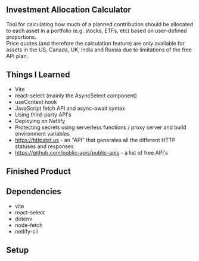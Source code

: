 ## Investment Allocation Calculator
Tool for calculating how much of a planned contribution should be allocated to each asset in a portfolio (e.g. stocks, ETFs, etc) based on user-defined proportions.  
Price quotes (and therefore the calculation feature) are only available for assets in the US, Canada, UK, India and Russia due to limitations of the free API plan.  

## Things I Learned
* Vite
* react-select (mainly the AsyncSelect component)
* useContext hook
* JavaScript fetch API and async-await syntax
* Using third-party API's
* Deploying on Netlify
* Protecting secrets using serverless functions / proxy server and build environment variables
* https://httpstat.us - an "API" that generates all the different HTTP statuses and responses
* https://github.com/public-apis/public-apis - a list of free API's

## Finished Product  
## Dependencies
* vite
* react-select
* dotenv
* node-fetch
* netlify-cli  

## Setup
